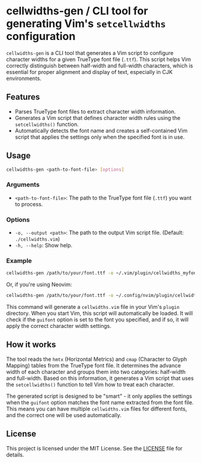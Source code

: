 # cellwidths-gen / CLI tool for generating Vim's `setcellwidths` configuration

`cellwidths-gen` is a CLI tool that generates a Vim script to configure character widths for a given TrueType font file (`.ttf`). This script helps Vim correctly distinguish between half-width and full-width characters, which is essential for proper alignment and display of text, especially in CJK environments.

## Features

- Parses TrueType font files to extract character width information.
- Generates a Vim script that defines character width rules using the `setcellwidths()` function.
- Automatically detects the font name and creates a self-contained Vim script that applies the settings only when the specified font is in use.

## Usage

```bash
cellwidths-gen <path-to-font-file> [options]
```

### Arguments

- `<path-to-font-file>`: The path to the TrueType font file (`.ttf`) you want to process.

### Options

- `-o, --output <path>`: The path to the output Vim script file. (Default: `./cellwidths.vim`)
- `-h, --help`: Show help.

### Example

```bash
cellwidths-gen /path/to/your/font.ttf -o ~/.vim/plugin/cellwidths_myfont.vim
```
Or, if you're using Neovim:

```bash
cellwidths-gen /path/to/your/font.ttf -o ~/.config/nvim/plugin/cellwidths_myfont.vim
```

This command will generate a `cellwidths.vim` file in your Vim's `plugin` directory. When you start Vim, this script will automatically be loaded. It will check if the `guifont` option is set to the font you specified, and if so, it will apply the correct character width settings.

## How it works

The tool reads the `hmtx` (Horizontal Metrics) and `cmap` (Character to Glyph Mapping) tables from the TrueType font file. It determines the advance width of each character and groups them into two categories: half-width and full-width. Based on this information, it generates a Vim script that uses the `setcellwidths()` function to tell Vim how to treat each character.

The generated script is designed to be "smart" - it only applies the settings when the `guifont` option matches the font name extracted from the font file. This means you can have multiple `cellwidths.vim` files for different fonts, and the correct one will be used automatically.

## License

This project is licensed under the MIT License. See the [LICENSE](LICENSE) file for details.

